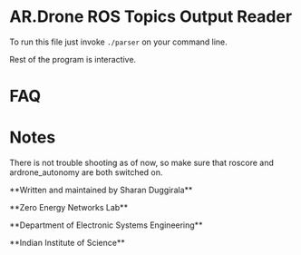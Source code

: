 # AR.Drone ROS Topics Output Reader

To run this file just invoke `./parser` on your command line. 

Rest of the program is interactive. 

# FAQ 


# Notes 
There is not trouble shooting as of now, so make sure that roscore and ardrone_autonomy are both switched on. 

<p>**Written and maintained by Sharan Duggirala**</p>
<p>**Zero Energy Networks Lab**</p>
<p>**Department of Electronic Systems Engineering**</p>
<p>**Indian Institute of Science**</p>
